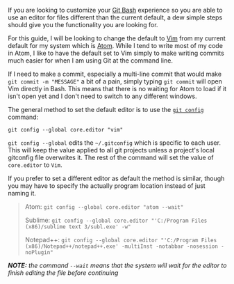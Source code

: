 If you are looking to customize your [Git Bash][1] experience so you are able to use an editor for files different than the current default, a dew simple steps should give you the functionality you are looking for.

For this guide, I will be looking to change the default to [Vim][2] from my current default for my system which is [Atom][3]. While I tend to write most of my code in Atom, I like to have the default set to Vim simply to make writing commits much easier for when I am using Git at the command line.

If I need to make a commit, especially a multi-line commit that would make `git commit -m "MESSAGE"` a bit of a pain, simply typing `git commit` will open Vim directly in Bash. This means that there is no waiting for Atom to load if it isn't open yet and I don't need to switch to any different windows.

The general method to set the default editor is to use the [`git config`][4] command:
```
git config --global core.editor "vim"
```
`git config --global` edits the `~/.gitconfig` which is specific to each user. This will keep the value applied to all git projects unless a project's local gitconfig file overwrites it. The rest of the command will set the value of `core.editor` to `Vim`.

If you prefer to set a different editor as default the method is similar, though you may have to specify the actually program location instead of just naming it.

> Atom: `git config --global core.editor "atom --wait"`
>
> Sublime: `git config --global core.editor "'C:/Program Files (x86)/sublime text 3/subl.exe' -w"`
>
> Notepad++: `git config --global core.editor "'C:/Program Files (x86)/Notepad++/notepad++.exe' -multiInst -notabbar -nosession -noPlugin"`

**_NOTE:_** _the command `--wait` means that the system will wait for the editor to finish editing the file before continuing_

[1]: https://gitforwindows.org/
[2]: https://www.vim.org/
[3]: https://atom.io/
[4]: https://git-scm.com/book/en/v2/Customizing-Git-Git-Configuration#Basic-Client-Configuration
